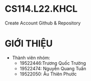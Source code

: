 # CS114.L22.KHCL
Create Account Github & Repository
# GIỚI THIỆU

- Thành viên nhóm:
    + 19522446:Trương Quốc Trường
    +  19522474: Nguyễn Quang Tuấn
    + 19522050: Âu Thiên Phước 
